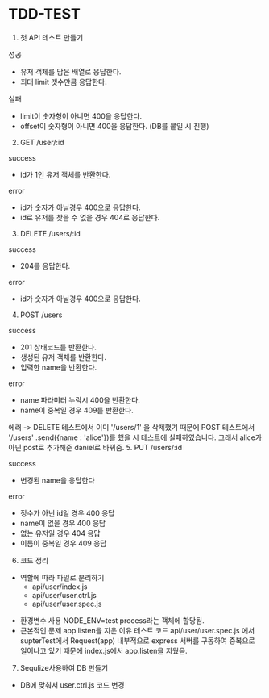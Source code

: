 # TDD-TEST

1. 첫 API 테스트 만들기

  성공
  - 유저 객체를 담은 배열로 응답한다.
  - 최대 limit 갯수만큼 응답한다.

  실패
  - limit이 숫자형이 아니면 400을 응답한다.
  - offset이 숫자형이 아니면 400을 응답한다. (DB를 붙일 시 진행)

2. GET /user/:id

  success
  - id가 1인 유저 객체를 반환한다.
  
  error
  - id가 숫자가 아닐경우 400으로 응답한다.
  - id로 유저를 찾을 수 없을 경우 404로 응답한다.

3. DELETE /users/:id

  success
  - 204를 응답한다.

  error
  - id가 숫자가 아닐경우 400으로 응답한다.

4. POST /users

  success
  - 201 상태코드를 반환한다.
  - 생성된 유저 객체를 반환한다.
  - 입력한 name을 반환한다.

  error
  - name 파라미터 누락시 400을 반환한다.
  - name이 중복일 경우 409를 반환한다.

에러 -> DELETE 테스트에서 이미 '/users/1' 을 삭제했기 때문에
       POST 테스트에서 '/users' .send({name : 'alice'})를 했을 시 테스트에 실패하였습니다. 그래서 alice가 아닌 post로 추가해준 daniel로 바꿔줌.
5. PUT /users/:id

  success
  - 변경된 name을 응답한다

  error
  - 정수가 아닌 id일 경우 400 응답
  - name이 없을 경우 400 응답
  - 없는 유저일 경우 404 응답
  - 이름이 중복일 경우 409 응답

6. 코드 정리
  
  - 역할에 따라 파일로 분리하기
    - api/user/index.js
    - api/user/user.ctrl.js
    - api/user/user.spec.js
   
   * 환경변수 사용 NODE_ENV=test 
    process라는 객체에 할당됨. 
   * 근본적인 문제 app.listen을 지운 이유
    테스트 코드 api/user/user.spec.js 에서 supterTest에서
    Request(app) 내부적으로 express 서버를 구동하여 중복으로 일어나고 있기 때문에 index.js에서 app.listen을 지웠음.

7. Sequlize사용하여 DB 만들기
  
  - DB에 맞춰서 user.ctrl.js 코드 변경